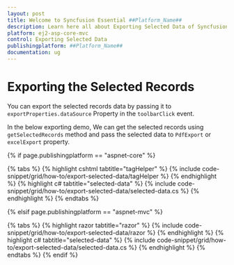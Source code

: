 ```yaml
---
layout: post
title: Welcome to Syncfusion Essential ##Platform_Name##
description: Learn here all about Exporting Selected Data of Syncfusion Essential ##Platform_Name## widgets based on HTML5 and jQuery.
platform: ej2-asp-core-mvc
control: Exporting Selected Data
publishingplatform: ##Platform_Name##
documentation: ug
---
```



# Exporting the Selected Records

You can export the selected records data by passing it to `exportProperties.dataSource` Property in the `toolbarClick` event.

In the below exporting demo, We can get the selected records using `getSelectedRecords` method and pass the selected data to `PdfExport` or `excelExport` property.

{% if page.publishingplatform == "aspnet-core" %}

{% tabs %}
{% highlight cshtml tabtitle="tagHelper" %}
{% include code-snippet/grid/how-to/export-selected-data/tagHelper %}
{% endhighlight %}
{% highlight c# tabtitle="selected-data" %}
{% include code-snippet/grid/how-to/export-selected-data/selected-data.cs %}
{% endhighlight %}
{% endtabs %}

{% elsif page.publishingplatform == "aspnet-mvc" %}

{% tabs %}
{% highlight razor tabtitle="razor" %}
{% include code-snippet/grid/how-to/export-selected-data/razor %}
{% endhighlight %}
{% highlight c# tabtitle="selected-data" %}
{% include code-snippet/grid/how-to/export-selected-data/selected-data.cs %}
{% endhighlight %}
{% endtabs %}
{% endif %}

